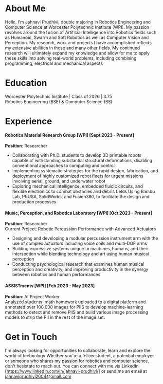 # About Me

Hello, I'm Jahnavi Prudhivi, double majoring in Robotics Engineering and Computer Science at Worcester Polytechnic Institute (WPI). 
My passion revolves around the fusion of Artificial Intelligence into Robotics fields such as Humanoid, Swarm and Soft Robotics as well as Computer Vision
and Perception. My research, work and projects I have accomplished reflects my extensive abilities in these and many other fields. My continued research will 
ultimately expand my knowledge and allow for me to apply these skills into solving real-world problems, including combining programming, electrical and
mechanical aspects

# Education
Worcester Polytechnic Institute | Class of 2026 | 3.75   
Robotics Engineering (BSE) & Computer Science (BS)

# Experience
#### **Robotics Material Research Group** [WPI] [Sept 2023 - Present]   
**Position**: Researcher  
- Collaborating with Ph.D. students to develop 3D printable robots capable of withstanding substantial structural deformations, disabling conventional approaches to computing and control
- Implementing systematic strategies for the rapid design, fabrication, and deployment of highly customized robot fleets for urgent missions involving aerial, ground, and underwater robot
- Exploring mechanical intelligence, embedded fluidic circuits, and flexible electronics to combat obstacles and debris fields 
Using Bambu Lab, PRUSA, SolidWorks, and Fusion360, to facilitate the design and production processes

#### **Music, Perception, and Robotics Laboratory** [WPI] [Oct 2023 - Present]   
**Position**: Researcher   
Current Project: Robotic Percussion Performance with Advanced Actuators
- Designing and developing a modular percussion instrument arm with the use of complex actuators including voice coils and multi-DOF arms
- Building expressive systems unique to machines, humans, and their intersection while blending technology and art using human musical perception
- Conducting psychological research that examines human musical perception and creativity, and improving productivity in the synergy between robotics and human performances

#### **ASSISTments** [WPI] [Feb 2023 - May 2023]   
**Position**: AI Project Worker   
Analyzed students’ math homework uploaded to a digital platform and annotated over 100,000 images for PIIS to develop machine-learning methods to detect and remove PIIS and build various image processing models to strip the PII in the rest of the image set.

# Get in Touch
I'm always looking for opportunities to collaborate, learn and explore the world of technology
Whether you're a fellow student, a potential employer or someone who shares my passion for robotics and computer science, don't hesistate to reach out.
You can connect with me via LinkedIn [https://www.linkedin.com/in/jahnavi-prudhivi/] or send me an email at jahnaviprudhivi2004@gmail.com
